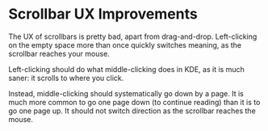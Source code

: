 # Scrollbar UX Improvements

The UX of scrollbars is pretty bad, apart from drag-and-drop. Left-clicking on the empty space more than once quickly switches meaning, as the scrollbar reaches your mouse.

Left-clicking should do what middle-clicking does in KDE, as it is much saner: it scrolls to where you click.

Instead, middle-clicking should systematically go down by a page. It is much more common to go one page down (to continue reading) than it is to go one page up. It should not switch direction as the scrollbar reaches the mouse.
